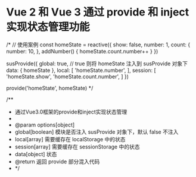 # Vue 2 和 Vue 3 通过 provide 和 inject 实现状态管理功能

/*
// 使用案例
const homeState = reactive({
  show: false,
  number: 1,
  count: {
    number: 10,
  },
  addNumber() {
    homeState.count.number++
  }
})

susProvide({
  global: true, // true 则将 homeState 注入到 susProvide 对象下
  data: {
    homeState
  },
  local: [
    'homeState.number',
  ],
  session: [
    'homeState.show',
    'homeState.count.number',
  ]
})

provide('homeState', homeState)
*/

/**
 * 通过Vue3.0框架的provide和inject实现状态管理
 *
 * @param options[object]
 *    global[boolean] 模块是否注入 susProvide 对象下，默认 false 不注入
 *    local[array]    需要缓存在 localStorage 中的状态
 *    session[array]  需要缓存在 sessionStorage 中的状态
 *    data[object]    状态
 * @return 返回 provide 部分混入代码
 * */
